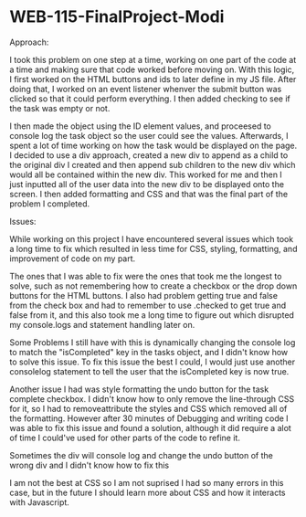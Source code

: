 # WEB-115-FinalProject-Modi



Approach:

I took this problem on one step at a time, working on one part of the code at a time and making sure that code worked before moving on. With this logic, I first worked on the HTML buttons and ids to later define in my JS file. After doing that, I worked on an event listener whenver the submit button was clicked so that it could perform everything. I then added checking to see if the task was empty or not.

I then made the object using the ID element values, and proceesed to console log the task object so the user could see the values. Afterwards, I spent a lot of time working on how the task would be displayed on the page. I decided to use a div approach, created a new div to append as a child to the original div I created and then append sub children to the new div which would all be contained within the new div. This worked for me and then I just inputted all of the user data into the new div to be displayed onto the screen. I then added formatting and CSS and that was the final part of the problem I completed.


Issues:

While working on this project I have encountered several issues which took a long time to fix which resulted in less time for CSS, styling, formatting, and improvement of code on my part.

The ones that I was able to fix were the ones that took me the longest to solve, such as not remembering how to create a checkbox or the drop down buttons for the HTML buttons.
I also had problem getting true and false from the check box and had to remember to use .checked to get true and false from it, and this also took me a long time to figure out which 
disrupted my console.logs and statement handling later on.

Some Problems I still have with this is dynamically changing the console log to match the "isCompleted" key in the tasks object, and I didn't know how to solve this issue. To fix this issue the best I could, I would just use another consolelog statement to tell the user that the isCompleted key is now true.

Another issue I had was style formatting the undo button for the task complete checkbox. I didn't know how to only remove the line-through CSS for it, so I had to removeattribute the styles and CSS which removed all of the formatting. However after 30 minutes of Debugging and writing code I was able to fix this issue and found a solution, although it did require a alot of time I could've used for other parts of the code to refine it.

Sometimes the div will console log and change the undo button of the wrong div and I didn't know how to fix this

I am not the best at CSS so I am not suprised I had so many errors in this case, but in the future I should learn more about CSS and how it interacts with Javascript.